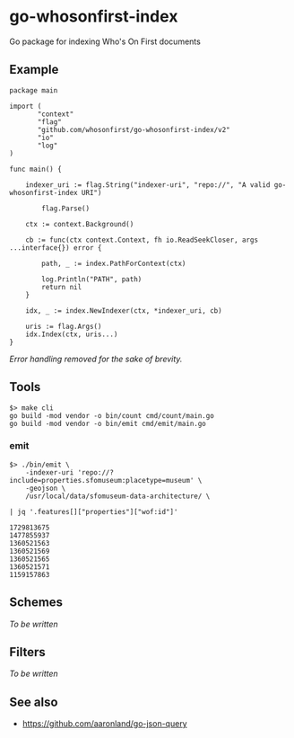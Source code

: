 # go-whosonfirst-index

Go package for indexing Who's On First documents

## Example

```
package main

import (
       "context"
       "flag"
       "github.com/whosonfirst/go-whosonfirst-index/v2"
       "io"
       "log"
)

func main() {

	indexer_uri := flag.String("indexer-uri", "repo://", "A valid go-whosonfirst-index URI")
	
     	flag.Parse()

	ctx := context.Background()

	cb := func(ctx context.Context, fh io.ReadSeekCloser, args ...interface{}) error {

		path, _ := index.PathForContext(ctx)

		log.Println("PATH", path)
		return nil
	}

	idx, _ := index.NewIndexer(ctx, *indexer_uri, cb)

	uris := flag.Args()
	idx.Index(ctx, uris...)
}	
```

_Error handling removed for the sake of brevity._

## Tools

```
$> make cli
go build -mod vendor -o bin/count cmd/count/main.go
go build -mod vendor -o bin/emit cmd/emit/main.go
```

### emit

```
$> ./bin/emit \
	-indexer-uri 'repo://?include=properties.sfomuseum:placetype=museum' \
	-geojson \	
	/usr/local/data/sfomuseum-data-architecture/ \

| jq '.features[]["properties"]["wof:id"]'

1729813675
1477855937
1360521563
1360521569
1360521565
1360521571
1159157863
```

## Schemes

_To be written_

## Filters

_To be written_

## See also

* https://github.com/aaronland/go-json-query